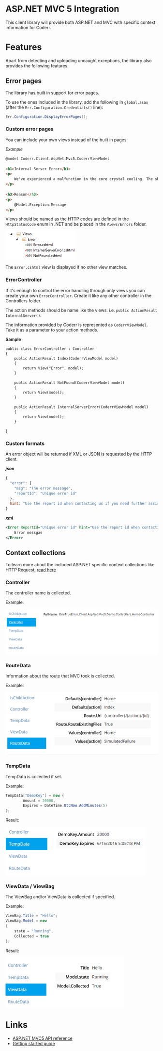 ASP.NET MVC 5 Integration
=========================

This client library will provide both ASP.NET and MVC with specific context information for Coderr.


# Features

Apart from detecting and uploading uncaught exceptions, the library also provides the following features.

## Error pages

The library has built in support for error pages. 

To use the ones included in the library, add the following in `global.asax` (after the `Err.Configuration.Credentials()` line):

```csharp
Err.Configuration.DisplayErrorPages();
```

### Custom error pages

You can include your own views instead of the built in pages.

*Example*

```html
@model Coderr.Client.AspNet.Mvc5.CoderrViewModel

<h1>Internal Server Error</h1>
<p>
    We've experienced a malfunction in the core crystal cooling. The ship will explode within five seconds.
</p>

<h3>Reason</h3>
<p>
    @Model.Exception.Message
</p>
```

Views should be named as the HTTP codes are defined in the `HttpStatusCode` enum in .NET and be placed in the `Views/Errors` folder.

![](views-folder.png)

The `Error.cshtml` view is displayed if no other view matches.

### ErrorController

If it's enough to control the error handling through only views you can create your own `ErrorController`. 
Create it like any other controller in the Controllers folder.

The action methods should be name like the views. i.e. `public ActionResult InternalServer()`.

The information provided by Coderr is represented as `CoderrViewModel`. Take it as a parameter to your action methods.

**Sample**

```
public class ErrorController : Controller
{
    public ActionResult Index(CoderrViewModel model)
    {
        return View("Error", model);
    }

    public ActionResult NotFound(CoderrViewModel model)
    {
        return View(model);
    }

    public ActionResult InternalServerError(CoderrViewModel model)
    {
        return View(model);
    }

}
```

### Custom formats

An error object will be returned if XML or JSON is requested by the HTTP client.

***json***

```javascript
{
  "error": { 
	"msg": "The error message", 
	"reportId": "Unique error id"
  }, 
  hint: "Use the report id when contacting us if you need further assistance." 
}
```

***xml***

```xml
<Error ReportId="Unique error id" hint="Use the report id when contacting us if you need further assistance">
	Error messgae
</Error>
```

## Context collections

To learn more about the included ASP.NET specific context collections like HTTP Request, [read here](../index.md)


### Controller

The controller name is collected.

Example:

![](collections/controller.png)

### RouteData

Information about the route that MVC took is collected.

Example:

![](collections/routedata.png)

### TempData

TempData is collected if set.

Example:

```csharp
TempData["DemoKey"] = new {
		Amount = 20000,
		Expires = DateTime.UtcNow.AddMinutes(5)
};
```

Result:

![](collections/tempdata.png)

### ViewData / ViewBag

The ViewBag and/or ViewData is collected if specified.

Example:

```csharp
ViewBag.Title = "Hello";
ViewBag.Model = new
{
	state = "Running",
	Collected = true
};
```

Result:

![](collections/viewdata.png)


# Links

* [ASP.NET MVC5 API reference](https://coderr.io/docs/api/client/aspnet/mvc5/)
* [Getting started guide](../../gettingstarted.md)
